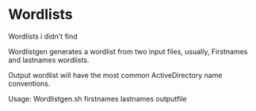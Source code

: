 # Wordlists
Wordlists i didn't find

Wordlistgen generates a wordlist from two input files, usually, Firstnames and lastnames wordlists.

Output wordlist will have the most common ActiveDirectory name conventions.

Usage:
  Wordlistgen.sh firstnames lastnames outputfile
